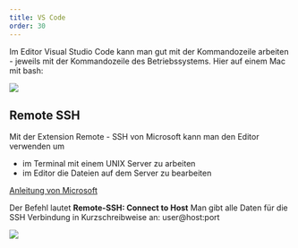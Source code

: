```yaml
---
title: VS Code
order: 30
---
```


Im Editor Visual Studio Code kann man gut mit der Kommandozeile arbeiten - jeweils
mit der Kommandozeile des Betriebssystems.  Hier auf einem Mac mit bash:

![](/images/kommandozeile/vcsode-terminal.png)


## Remote SSH

Mit der Extension Remote - SSH von Microsoft kann man den Editor
verwenden um

* im Terminal mit einem UNIX Server zu arbeiten
* im Editor die Dateien auf dem Server zu bearbeiten

[Anleitung von Microsoft](https://code.visualstudio.com/docs/remote/ssh)

Der Befehl lautet **Remote-SSH: Connect to Host**
Man gibt alle Daten für die SSH Verbindung in Kurzschreibweise an:  user@host:port



![](/images/kommandozeile/vcsode-remote-terminal.png)



